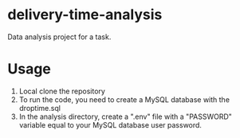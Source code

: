 # delivery-time-analysis
 Data analysis project for a task.

# Usage
 1. Local clone the repository
 2. To run the code, you need to create a MySQL database with the droptime.sql
 3. In the analysis directory, create a ".env" file with a "PASSWORD" variable equal to your MySQL database user password.